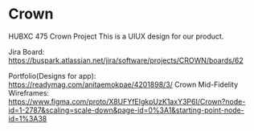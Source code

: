 # Crown
HUBXC 475 Crown Project
This is a UIUX design for our product.

Jira Board: https://buspark.atlassian.net/jira/software/projects/CROWN/boards/62

Portfolio(Designs for app): https://readymag.com/anitaemokpae/4201898/3/
Crown Mid-Fidelity Wireframes: https://www.figma.com/proto/X8UFYfEIgkpUzK1axY3P6I/Crown?node-id=1-2787&scaling=scale-down&page-id=0%3A1&starting-point-node-id=1%3A38
